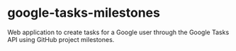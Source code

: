 # google-tasks-milestones
Web application to create tasks for a Google user through the Google Tasks API using GitHub project milestones.
